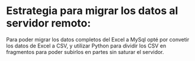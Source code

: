 # Estrategia para migrar los datos al servidor remoto:
Para poder migrar los datos completos del Excel a MySql opté por convetir los datos de Excel a CSV, y utilizar Python para dividir los  CSV en fragmentos para poder subirlos en partes sin saturar el servidor.

